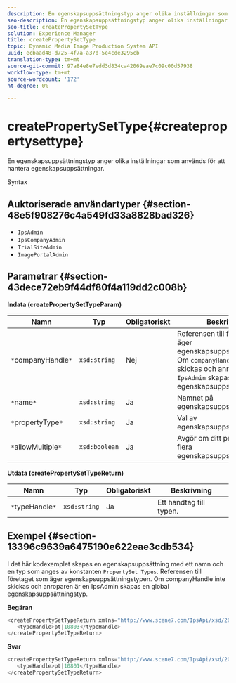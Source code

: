 ```yaml
---
description: En egenskapsuppsättningstyp anger olika inställningar som används för att hantera egenskapsuppsättningar.
seo-description: En egenskapsuppsättningstyp anger olika inställningar som används för att hantera egenskapsuppsättningar.
seo-title: createPropertySetType
solution: Experience Manager
title: createPropertySetType
topic: Dynamic Media Image Production System API
uuid: ecbaad48-d725-4f7a-a37d-5e4cde3295cb
translation-type: tm+mt
source-git-commit: 97a84e8e7edd3d834ca42069eae7c09c00d57938
workflow-type: tm+mt
source-wordcount: '172'
ht-degree: 0%

---
```



# createPropertySetType{#createpropertysettype}

En egenskapsuppsättningstyp anger olika inställningar som används för att hantera egenskapsuppsättningar.

Syntax

## Auktoriserade användartyper {#section-48e5f908276c4a549fd33a8828bad326}

* `IpsAdmin`
* `IpsCompanyAdmin`
* `TrialSiteAdmin`
* `ImagePortalAdmin`

## Parametrar {#section-43dece72eb9f44df80f4a119dd2c008b}

**Indata (createPropertySetTypeParam)**

| Namn | Typ | Obligatoriskt | Beskrivning |
|---|---|---|---|
| `*`companyHandle`*` | `xsd:string` | Nej | Referensen till företaget som äger egenskapsuppsättningstypen. Om `companyHandle` inte skickas och anroparen är `IpsAdmin` skapas en global egenskapsuppsättningstyp. |
| `*`name`*` | `xsd:string` | Ja | Namnet på egenskapsuppsättningstypen. |
| `*`propertyType`*` | `xsd:string` | Ja | Val av egenskapsuppsättningstyper. |
| `*`allowMultiple`*` | `xsd:boolean` | Ja | Avgör om ditt program kan ha flera egenskapsuppsättningar. |

**Utdata (createPropertySetTypeReturn)**

| Namn | Typ | Obligatoriskt | Beskrivning |
|---|---|---|---|
| `*`typeHandle`*` | `xsd:string` | Ja | Ett handtag till typen. |

## Exempel {#section-13396c9639a6475190e622eae3cdb534}

I det här kodexemplet skapas en egenskapsuppsättning med ett namn och en typ som anges av konstanten `PropertySet Types`. Referensen till företaget som äger egenskapsuppsättningstypen. Om companyHandle inte skickas och anroparen är en IpsAdmin skapas en global egenskapsuppsättningstyp.

**Begäran**

```java
<createPropertySetTypeReturn xmlns="http://www.scene7.com/IpsApi/xsd/2008-01-15">
   <typeHandle>pt|10803</typeHandle>
</createPropertySetTypeReturn>
```

**Svar**

```java
<createPropertySetTypeReturn xmlns="http://www.scene7.com/IpsApi/xsd/2008-01-15">
   <typeHandle>pt|10801</typeHandle>
</createPropertySetTypeReturn>
```

